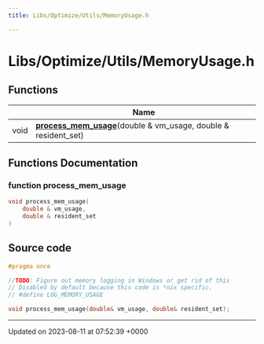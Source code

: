 ```yaml
---
title: Libs/Optimize/Utils/MemoryUsage.h

---
```


# Libs/Optimize/Utils/MemoryUsage.h



## Functions

|                | Name           |
| -------------- | -------------- |
| void | **[process_mem_usage](../Files/MemoryUsage_8h.md#function-process-mem-usage)**(double & vm_usage, double & resident_set) |


## Functions Documentation

### function process_mem_usage

```cpp
void process_mem_usage(
    double & vm_usage,
    double & resident_set
)
```




## Source code

```cpp
#pragma once

//TODO: Figure out memory logging in Windows or get rid of this
// Disabled by default because this code is *nix specific.
// #define LOG_MEMORY_USAGE

void process_mem_usage(double& vm_usage, double& resident_set);
```


-------------------------------

Updated on 2023-08-11 at 07:52:39 +0000
